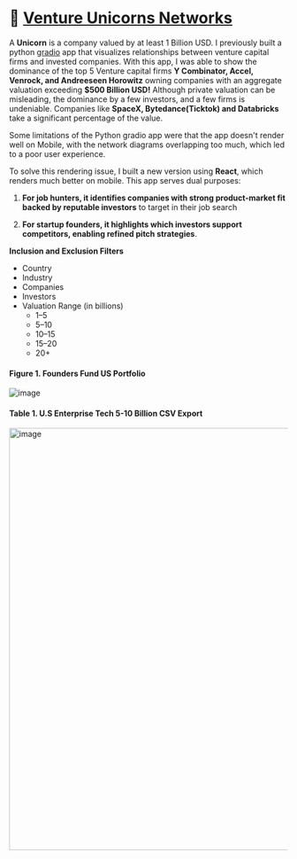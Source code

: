 # :unicorn: [Venture Unicorns Networks](https://op37xjimgt5wagv8.vercel.app) 

A **Unicorn** is a company valued by at least 1 Billion USD. I previously built a python [gradio](https://leoncensh-networkx-saas.hf.space) app that visualizes relationships between venture capital firms and invested companies. With this app, I was able to show the dominance of the top 5 Venture capital firms **Y Combinator, Accel, Venrock, and Andreeseen Horowitz** owning companies with an aggregate valuation exceeding **$500 Billion USD!** Although private valuation can be misleading, the dominance by a few investors, and a few firms is undeniable. Companies like **SpaceX, Bytedance(Ticktok) and Databricks** take a significant percentage of the value. 

Some limitations of the Python gradio app were that the app doesn't render well on Mobile, with the network diagrams overlapping too much, which led to a poor user experience. 

To solve this rendering issue, I built a new version using **React**, which renders much better on mobile. This app serves dual purposes:

1. **For job hunters, it identifies companies with strong product-market fit backed by reputable investors** to target in their job search
   
2. **For startup founders, it highlights which investors support competitors, enabling refined pitch strategies**. 

**Inclusion and Exclusion Filters**
 * Country
 * Industry
 * Companies
 * Investors
 * Valuation Range (in billions)
     * 1–5
     * 5–10
     * 10–15
     * 15–20
     * 20+

#### Figure 1. Founders Fund US Portfolio

![image](https://github.com/user-attachments/assets/e10623ba-8bb7-4cd7-80c4-cfd3a4100b74)

#### Table 1. U.S Enterprise Tech 5-10 Billion CSV Export

<img width="762" alt="image" src="https://github.com/user-attachments/assets/37bdfe1c-616c-4bbf-8935-7978c36b08d3" />

